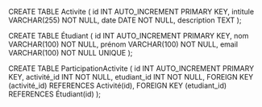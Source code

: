 CREATE TABLE Activite (
    id INT AUTO_INCREMENT PRIMARY KEY,
    intitule VARCHAR(255) NOT NULL,
    date DATE NOT NULL,
    description TEXT
);

CREATE TABLE Étudiant (
    id INT AUTO_INCREMENT PRIMARY KEY,
    nom VARCHAR(100) NOT NULL,
    prénom VARCHAR(100) NOT NULL,
    email VARCHAR(100) NOT NULL UNIQUE
);

CREATE TABLE ParticipationActivite (
    id INT AUTO_INCREMENT PRIMARY KEY,
    activité_id INT NOT NULL,
    etudiant_id INT NOT NULL,
    FOREIGN KEY (activité_id) REFERENCES Activité(id),
    FOREIGN KEY (etudiant_id) REFERENCES Étudiant(id)
);
